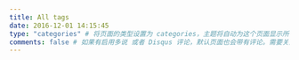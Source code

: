 ```yaml
---
title: All tags
date: 2016-12-01 14:15:45
type: "categories" # 将页面的类型设置为 categories，主题将自动为这个页面显示所有分类
comments: false # 如果有启用多说 或者 Disqus 评论，默认页面也会带有评论。需要关闭的话，设置为 false
---
```

